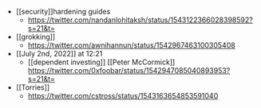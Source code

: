 - [[security]]hardening guides
    - https://twitter.com/nandanlohitaksh/status/1543122366028398592?s=21&t=
- [[grokking]]
    - https://twitter.com/awnihannun/status/1542967463100305408
- [[July 2nd, 2022]] at 12:21
    - [[dependent investing]] [[Peter McCormick]] https://twitter.com/0xfoobar/status/1542947085040893953?s=21&t=
- [[Torries]]
    - https://twitter.com/cstross/status/1543163654853591040
